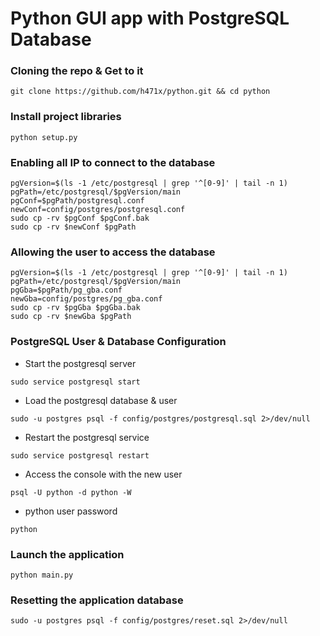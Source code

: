 # Python GUI app with PostgreSQL Database

### Cloning the repo & Get to it
```shell
git clone https://github.com/h471x/python.git && cd python
```

### Install project libraries
```shell
python setup.py
```

### Enabling all IP to connect to the database

```shell
pgVersion=$(ls -1 /etc/postgresql | grep '^[0-9]' | tail -n 1)
pgPath=/etc/postgresql/$pgVersion/main
pgConf=$pgPath/postgresql.conf
newConf=config/postgres/postgresql.conf
sudo cp -rv $pgConf $pgConf.bak
sudo cp -rv $newConf $pgPath
```

### Allowing the user to access the database

```shell
pgVersion=$(ls -1 /etc/postgresql | grep '^[0-9]' | tail -n 1)
pgPath=/etc/postgresql/$pgVersion/main
pgGba=$pgPath/pg_gba.conf
newGba=config/postgres/pg_gba.conf
sudo cp -rv $pgGba $pgGba.bak
sudo cp -rv $newGba $pgPath
```

### PostgreSQL User & Database Configuration

* Start the postgresql server
```shell
sudo service postgresql start
```
* Load the postgresql database & user
```shell
sudo -u postgres psql -f config/postgres/postgresql.sql 2>/dev/null
```
* Restart the postgresql service
```shell
sudo service postgresql restart
```
* Access the console with the new user
```shell
psql -U python -d python -W
```
* python user password
```
python
```

### Launch the application

```shell
python main.py
```

### Resetting the application database

```shell
sudo -u postgres psql -f config/postgres/reset.sql 2>/dev/null
```
